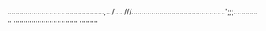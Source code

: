 ................................................,.../.....///...............................................';;;..............
................................
.........




